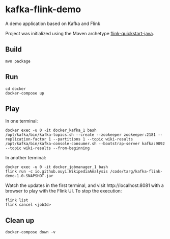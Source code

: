 
# kafka-flink-demo

A demo application based on Kafka and Flink

Project was initialized using the Maven archetype [flink-quickstart-java](https://ci.apache.org/projects/flink/flink-docs-release-1.7/dev/projectsetup/java_api_quickstart.html).


## Build

    mvn package


## Run

    cd docker
    docker-compose up


## Play

In one terminal:

    docker exec -u 0 -it docker_kafka_1 bash
    /opt/kafka/bin/kafka-topics.sh --create --zookeeper zookeeper:2181 --replication-factor 1 --partitions 1 --topic wiki-results
    /opt/kafka/bin/kafka-console-consumer.sh --bootstrap-server kafka:9092 --topic wiki-results --from-beginning

In another terminal:

    docker exec -u 0 -it docker_jobmanager_1 bash
    flink run -c io.github.ouyi.WikipediaAnalysis /code/targ/kafka-flink-demo-1.0-SNAPSHOT.jar

Watch the updates in the first terminal, and visit http://localhost:8081 with a browser to play with the Flink UI. To stop the execution:

    flink list
    flink cancel <jobId>

## Clean up

    docker-compose down -v
